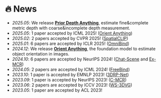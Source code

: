 # 🔥 News
- *2025.05*: We release [**Prior Depth Anything**](https://prior-depth-anything.github.io/), estimate fine&complete metric depth with coarse&incomplete depth measurement.
- *2025.05*: 1 paper accepted by ICML 2025! ([Orient Anything](https://orient-anything.github.io/))
- *2025.02*: 2 papers accepted by CVPR 2025! ([SpatialCLIP]())
- *2025.01*: 6 papers are accepted by ICLR 2025! ([OmniBind](https://arxiv.org/abs/2407.11895))
- *2024.12*: We release [**Orient Anything**](https://orient-anything.github.io/), the foundation model to estimate object orientation in images.
- *2024.10*: 6 papers are accepted by NeurIPS 2024! ([Chat-Scene](https://openreview.net/pdf?id=t3BhmwAzhv) and [Ex-MCR](https://proceedings.neurips.cc/paper_files/paper/2024/file/a71df365f872a39e58475f1fa7950879-Paper-Conference.pdf))
- *2024.05*: 2 papers are accepted by ICML 2024! ([FreeBind](https://arxiv.org/pdf/2405.04883))
- *2023.10*: 1 paper is accepted by EMNLP 2023! ([3DRP-Net](https://arxiv.org/pdf/2307.13363))
- *2023.09*: 1 paper is accepted by NeurIPS 2023! ([C-MCR](https://proceedings.neurips.cc/paper_files/paper/2023/file/46362971bfc3a97e6a271f2eb90fba17-Paper-Conference.pdf))
- *2023.06*: 2 papers are accepted by ICCV 2023! ([WS-3DVG](https://openaccess.thecvf.com/content/ICCV2023/papers/Wang_Distilling_Coarse-to-Fine_Semantic_Matching_Knowledge_for_Weakly_Supervised_3D_Visual_ICCV_2023_paper.pdf))
- *2023.05*: 1 paper are accepted by ACL 2023!
